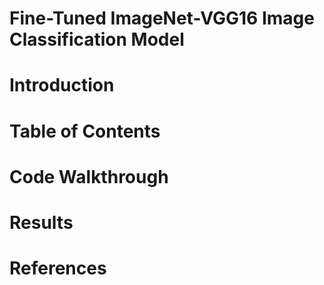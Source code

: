 # Fine-Tuned ImageNet-VGG16 Image Classification Model

# Introduction



# Table of Contents



# Code Walkthrough




# Results



# References
